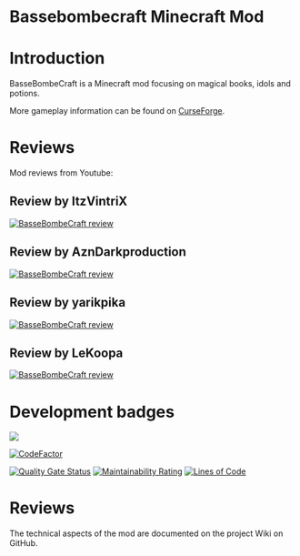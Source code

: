 # Bassebombecraft Minecraft Mod

# Introduction
BasseBombeCraft is a Minecraft mod focusing on magical books, idols and potions.

More gameplay information can be found on [CurseForge](https://www.curseforge.com/minecraft/mc-mods/bassebombecraft).

# Reviews

Mod reviews from Youtube:

## Review by ItzVintriX
[![BasseBombeCraft review](https://img.youtube.com/vi/w38xET4C0wU/0.jpg)](https://www.youtube.com/watch?v=w38xET4C0wU "BasseBombeCraft review")

## Review by AznDarkproduction
[![BasseBombeCraft review](https://img.youtube.com/vi/wsRMLX1ryWY/0.jpg)](https://www.youtube.com/watch?v=wsRMLX1ryWY "BasseBombeCraft review")

## Review by yarikpika
[![BasseBombeCraft review](https://img.youtube.com/vi/jf1-MKK3-yI/0.jpg)](https://www.youtube.com/watch?v=jf1-MKK3-yI "BasseBombeCraft review")

## Review by LeKoopa
[![BasseBombeCraft review](https://img.youtube.com/vi/9F4whU9KMBs/0.jpg)](https://www.youtube.com/watch?9F4whU9KMBs "BasseBombeCraft review")

# Development badges
![](https://github.com/athrane/bassebombecraft/workflows/Build%20and%20release/badge.svg)

[![CodeFactor](https://www.codefactor.io/repository/github/athrane/bassebombecraft/badge)](https://www.codefactor.io/repository/github/athrane/bassebombecraft)

[![Quality Gate Status](https://sonarcloud.io/api/project_badges/measure?project=athrane_bassebombecraft&metric=alert_status)](https://sonarcloud.io/dashboard?id=athrane_bassebombecraft)
[![Maintainability Rating](https://sonarcloud.io/api/project_badges/measure?project=athrane_bassebombecraft&metric=sqale_rating)](https://sonarcloud.io/dashboard?id=athrane_bassebombecraft)
[![Lines of Code](https://sonarcloud.io/api/project_badges/measure?project=athrane_bassebombecraft&metric=ncloc)](https://sonarcloud.io/dashboard?id=athrane_bassebombecraft)

# Reviews

The technical aspects of the mod are documented on the project Wiki on GitHub.
